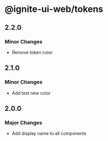# @ignite-ui-web/tokens

## 2.2.0

### Minor Changes

- Remove token color

## 2.1.0

### Minor Changes

- Add test new color

## 2.0.0

### Major Changes

- Add display name to all components
